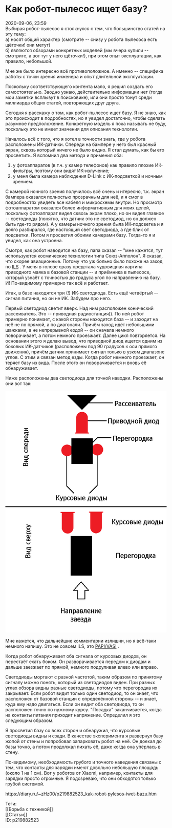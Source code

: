 Как робот-пылесос ищет базу?
=============================

   
 2020-09-06, 23:59   
  Выбирая робот-пылесос я столкнулся с тем, что большинство статей на эту тему:   
 а) носят общий характер (смотрите -- снизу у робота пылесоса есть щёточки! они метут)   
 б) являются обзорами конкретных моделей (мы вчера купили -- смотрите, а вот тут у него щёточки!), при этом опыт эксплуатации, как правило, небольшой.   
   
 Мне же было интересно всё противоположное. А именно -- специфика работы с точки зрения инженера и опыт длительной эксплуатации.   
   
 Поскольку соответствующего контента мало, я решил создать его самостоятельно. Заодно узнаю, действительно информации нет (тогда мои заметки всплывут в поисковике), или они просто тонут среди миллиарда общих статей, повторяющих друг друга.   
   
 Сегодня я расскажу о том, как робот-пылесос ищет базу. Я не знаю, как это происходит в подробностях, но я увидел достаточно, чтобы сделать разумное предположение. Конкретную модель я пока называть не буду, поскольку это не имеет значения для описания технологии.   
   
 Началось всё с того, что я хотел в точности знать, где у робота расположены ИК-датчики. Спереди на бампере у него был красный экран, сквозь который ничего не было видно. Я стал думать, как бы его просветить. Я вспомнил два метода и применил оба:   
 1) у фотоаппаратов (в т.ч. у камер телефонов) как правило плохие ИК-фильтры, поэтому они видят ИК-излучение;   
 2) у меня была камера наблюдения D-Link с ИК-подсветкой и ночным зрением.   
   
 С камерой ночного зрения получилось всё очень и нтересно, т.к. экран бампера оказался полностью прозрачным для неё, и я смог в подробностях увидеть все кабеля и микросхемы внутри. Но просмотр фотоаппаратом оказался более информативным для моих целей, поскольку фотоаппарат видел сквозь экран плохо, но он видел главное -- светодиоды (понятно, что датчик это не светодиод, но он должен быть где-то рядом). А у камеры ночного зрения была ИК-подсветка и я долго разбирался, где настоящий свет светодиода, а где блик от подсветки. Потом я просветил обоими камерами базу. Тогда-то я и увидел, как она устроена.   
   
 Смотря, как робот наводится на базу, папа сказал -- "мне кажется, тут используются космические технологии типа Союз-Апполон". Я сказал, что скорее авиационные. Потому что уж больно было похоже на заход по  [ILS](https://en.wikipedia.org/wiki/Instrument_landing_system)  . У меня в голове сразу предстала чудовищная картина приводного маяка в базовой станции -- и приёмника в пылесосе, который узнаёт с точностью до градуса угол по направлению на базу. И! По-видимому примерно так всё и работает.   
   
 Итак, в базе находятся три (!) ИК-светодиода. Есть ещё четвёртый -- сигнал питания, но он не ИК. Забудем про него.   
   
 Первый светодиод светит вверх. Над ним расположен конический рассеиватель. Это -- приводная радиостанция)). По ней робот примерно понимает, с какой стороны находится база -- и заходит на неё не по прямой, а по диагонали. Причём заход идёт небольшими шажками, а не непрерывной ездой -- он сначала немного поворачивает, а потом немного проезжает. Далее цикл повторяется. На основании этого я делаю вывод, что приводной диод ищется одним из боковых ИК-датчиков (расположены под 90 градусов к оси прямого движения), причём датчик принимает сигнал только в узком диапазоне углов. С этим и связан метод езды. Когда робот немного проезжает, он теряет базу из вида. После этого он поворачивается и вновь её обнаруживает.   
   
 Ниже расположены два светодиода для точной наводки. Расположены они вот так:   
   
   [![](pics/9amtyo8.png)](pics/9amtyo8.png)     
   
 Мне кажется, что дальнейшие комментарии излишни, но я всё-таки немного напишу. Это не совсем ILS, это  [PAPI/VASI](https://en.wikipedia.org/wiki/Precision_Approach_Path_Indicator)  .   
   
 Когда робот обнаруживает оба сигнала от курсовых диодов, он перестаёт ехать боком. Он разворачивается передом к диодам и дальше заезжает по прямой, немного подруливая влево или вправо.   
   
 Светодиоды моргают с разной частотой, таким образом по принятому сигналу можно понять, который из светодиодов виден. При разных углах обзора видны разные светодиоды, потому что перегородка их закрывает. Если робот видит только один светодиод, то он знает, что расположен от базовой станции с определённой стороны -- и знает, куда ему надо двигаться. Если он видит оба светодиода, то он расположен точно по нужному курсу. "Посадка" заканчивается, когда на контакты питания приходит напряжение. Определил я это следующим образом.   
   
 Я просветил базу со всех сторон и обнаружил, что курсовые светодиоды видны и сзади. В качестве эксперимента я развернул базу жопой от стены и попробовал запарковать робот на неё. Он доехал до базы точно, а потом продолжал пихать её, даже когда она упёрлась в стену.   
   
 По-видимому, необходимость грубого и точного наведения связаны с тем, что контакты для зарядки имеют довольно небольшую площадь (около 1 на 1 см). Вот у роботов от Xiaomi, например, контакты для зарядки просто огромные. Я подозреваю, что они обходятся только грубой системой.   
    
 <https://diary.ru/~zHz00/p219882523_kak-robot-pylesos-iwet-bazu.htm>   
   
 Теги:   
 [[Борьба с техникой]]   
 [[Статьи]]   
 ID: p219882523